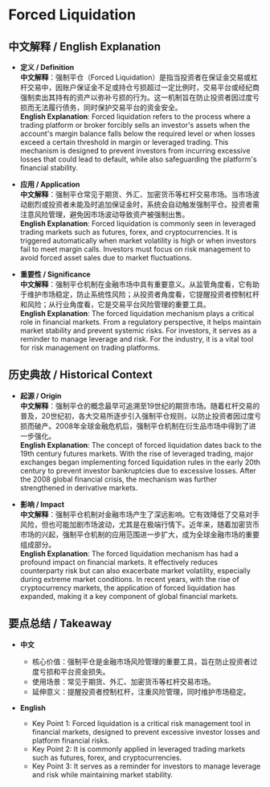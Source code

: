 # Forced Liquidation

## 中文解释 / English Explanation

* **定义 / Definition**  
  **中文解释**：强制平仓（Forced Liquidation）是指当投资者在保证金交易或杠杆交易中，因账户保证金不足或持仓亏损超过一定比例时，交易平台或经纪商强制卖出其持有的资产以弥补亏损的行为。这一机制旨在防止投资者因过度亏损而无法履行债务，同时保护交易平台的资金安全。  
  **English Explanation**: Forced liquidation refers to the process where a trading platform or broker forcibly sells an investor's assets when the account's margin balance falls below the required level or when losses exceed a certain threshold in margin or leveraged trading. This mechanism is designed to prevent investors from incurring excessive losses that could lead to default, while also safeguarding the platform's financial stability.

* **应用 / Application**  
  **中文解释**：强制平仓常见于期货、外汇、加密货币等杠杆交易市场。当市场波动剧烈或投资者未能及时追加保证金时，系统会自动触发强制平仓。投资者需注意风险管理，避免因市场波动导致资产被强制出售。  
  **English Explanation**: Forced liquidation is commonly seen in leveraged trading markets such as futures, forex, and cryptocurrencies. It is triggered automatically when market volatility is high or when investors fail to meet margin calls. Investors must focus on risk management to avoid forced asset sales due to market fluctuations.

* **重要性 / Significance**  
  **中文解释**：强制平仓机制在金融市场中具有重要意义。从监管角度看，它有助于维护市场稳定，防止系统性风险；从投资者角度看，它提醒投资者控制杠杆和风险；从行业角度看，它是交易平台风险管理的重要工具。  
  **English Explanation**: The forced liquidation mechanism plays a critical role in financial markets. From a regulatory perspective, it helps maintain market stability and prevent systemic risks. For investors, it serves as a reminder to manage leverage and risk. For the industry, it is a vital tool for risk management on trading platforms.

## 历史典故 / Historical Context

* **起源 / Origin**  
  **中文解释**：强制平仓的概念最早可追溯至19世纪的期货市场。随着杠杆交易的普及，20世纪初，各大交易所逐步引入强制平仓规则，以防止投资者因过度亏损而破产。2008年全球金融危机后，强制平仓机制在衍生品市场中得到了进一步强化。  
  **English Explanation**: The concept of forced liquidation dates back to the 19th century futures markets. With the rise of leveraged trading, major exchanges began implementing forced liquidation rules in the early 20th century to prevent investor bankruptcies due to excessive losses. After the 2008 global financial crisis, the mechanism was further strengthened in derivative markets.

* **影响 / Impact**  
  **中文解释**：强制平仓机制对金融市场产生了深远影响。它有效降低了交易对手风险，但也可能加剧市场波动，尤其是在极端行情下。近年来，随着加密货币市场的兴起，强制平仓机制的应用范围进一步扩大，成为全球金融市场的重要组成部分。  
  **English Explanation**: The forced liquidation mechanism has had a profound impact on financial markets. It effectively reduces counterparty risk but can also exacerbate market volatility, especially during extreme market conditions. In recent years, with the rise of cryptocurrency markets, the application of forced liquidation has expanded, making it a key component of global financial markets.

## 要点总结 / Takeaway

* **中文**  
  - 核心价值：强制平仓是金融市场风险管理的重要工具，旨在防止投资者过度亏损和平台资金损失。  
  - 使用场景：常见于期货、外汇、加密货币等杠杆交易市场。  
  - 延伸意义：提醒投资者控制杠杆，注重风险管理，同时维护市场稳定。  

* **English**  
  - Key Point 1: Forced liquidation is a critical risk management tool in financial markets, designed to prevent excessive investor losses and platform financial risks.  
  - Key Point 2: It is commonly applied in leveraged trading markets such as futures, forex, and cryptocurrencies.  
  - Key Point 3: It serves as a reminder for investors to manage leverage and risk while maintaining market stability.